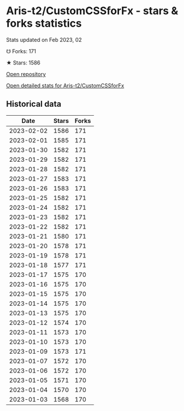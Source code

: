 # Aris-t2/CustomCSSforFx - stars & forks statistics

Stats updated on Feb 2023, 02

☋ Forks: 171

★ Stars: 1586

[Open repository](https://github.com/Aris-t2/CustomCSSforFx)

[Open detailed stats for Aris-t2/CustomCSSforFx](https://reviewgithub.com/rep/Aris-t2/CustomCSSforFx)

## Historical data
| Date | Stars | Forks |
|------|-------|-------|
| 2023-02-02 | 1586 | 171 | 
| 2023-02-01 | 1585 | 171 | 
| 2023-01-30 | 1582 | 171 | 
| 2023-01-29 | 1582 | 171 | 
| 2023-01-28 | 1582 | 171 | 
| 2023-01-27 | 1583 | 171 | 
| 2023-01-26 | 1583 | 171 | 
| 2023-01-25 | 1582 | 171 | 
| 2023-01-24 | 1582 | 171 | 
| 2023-01-23 | 1582 | 171 | 
| 2023-01-22 | 1582 | 171 | 
| 2023-01-21 | 1580 | 171 | 
| 2023-01-20 | 1578 | 171 | 
| 2023-01-19 | 1578 | 171 | 
| 2023-01-18 | 1577 | 171 | 
| 2023-01-17 | 1575 | 170 | 
| 2023-01-16 | 1575 | 170 | 
| 2023-01-15 | 1575 | 170 | 
| 2023-01-14 | 1575 | 170 | 
| 2023-01-13 | 1575 | 170 | 
| 2023-01-12 | 1574 | 170 | 
| 2023-01-11 | 1573 | 170 | 
| 2023-01-10 | 1573 | 170 | 
| 2023-01-09 | 1573 | 171 | 
| 2023-01-07 | 1572 | 170 | 
| 2023-01-06 | 1572 | 170 | 
| 2023-01-05 | 1571 | 170 | 
| 2023-01-04 | 1570 | 170 | 
| 2023-01-03 | 1568 | 170 | 

